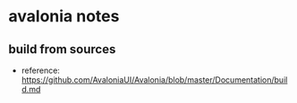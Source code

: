 # avalonia notes

## build from sources

- reference: https://github.com/AvaloniaUI/Avalonia/blob/master/Documentation/build.md
